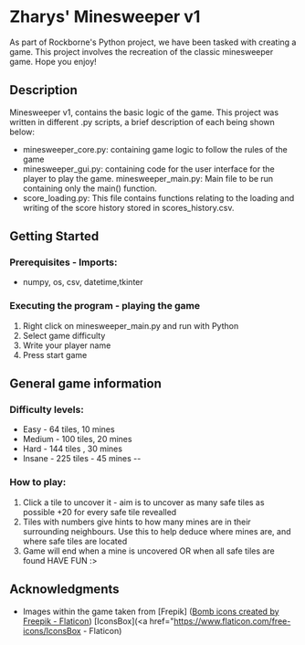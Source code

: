 # Zharys' Minesweeper v1
As part of Rockborne's Python project, we have been tasked with 
creating a game. This project involves the recreation of the classic minesweeper game. Hope you enjoy!

## Description
Minesweeper v1, contains the basic logic of the game. This project was written in different .py scripts, a brief description of each being shown below:
- minesweeper_core.py: containing game logic to follow the rules of the game
- minesweeper_gui.py: containing code for the user interface for the player to play the game.
minesweeper_main.py: Main file to be run containing only the main() function.
- score_loading.py: This file contains functions relating to the loading and writing of the score history stored in scores_history.csv.
## Getting Started
### Prerequisites - Imports:
* numpy, os, csv, datetime,tkinter

### Executing the program - playing the game
1. Right click on minesweeper_main.py and run with Python
2. Select game difficulty
3. Write your player name
4. Press start game

## General game information
### Difficulty levels:
* Easy - 64 tiles, 10 mines 
* Medium - 100 tiles, 20 mines
* Hard - 144 tiles , 30 mines
* Insane - 225 tiles - 45 mines -- 

### How to play:
1. Click a tile to uncover it - aim is to uncover as many safe tiles as possible
    +20 for every safe tile revealled
2. Tiles with numbers give hints to how many mines are in their surrounding neighbours. 
    Use this to help deduce where mines are, and where safe tiles are located
3. Game will end when a mine is uncovered OR when all safe tiles are found
HAVE FUN :>

## Acknowledgments
* Images within the game taken from 
    [Frepik] (<a href="https://www.flaticon.com/free-icons/bomb" title="bomb icons">Bomb icons created by Freepik - Flaticon</a>)
    [IconsBox](<a href="https://www.flaticon.com/free-icons/IconsBox - Flaticon</a>)
